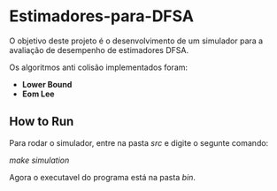 # Estimadores-para-DFSA
O objetivo deste projeto é o desenvolvimento de um simulador para a avaliação de desempenho de estimadores DFSA.

Os algoritmos anti colisão implementados foram:
  - __Lower Bound__
  - __Eom Lee__
  
## How to Run
Para rodar o simulador, entre na pasta _src_ e digite o segunte comando:

*make simulation*

Agora o executavel do programa está na pasta _bin_.
